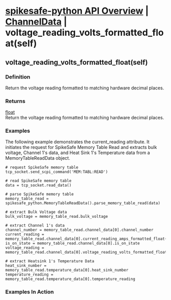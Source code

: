 # [spikesafe-python API Overview](/spikesafe_python_lib_docs/README.md) | [ChannelData](/spikesafe_python_lib_docs/ChannelData/README.md) | voltage_reading_volts_formatted_float(self)

## voltage_reading_volts_formatted_float(self)

### Definition
Return the voltage reading formatted to matching hardware decimal places.

### Returns
[float](https://docs.python.org/3/library/functions.html#float)  
Return the voltage reading formatted to matching hardware decimal places.

### Examples
The following example demonstrates the  current_reading attribute. It initiates the request for SpikeSafe Memory Table Read and extracts bulk voltage, Channel 1's data, and Heat Sink 1's Temperature data from a MemoryTableReadData object.
```
# request SpikeSafe memory table
tcp_socket.send_scpi_command('MEM:TABL:READ')

# read SpikeSafe memory table
data = tcp_socket.read_data()                                        

# parse SpikeSafe memory table
memory_table_read = spikesafe_python.MemoryTableReadData().parse_memory_table_read(data)

# extract Bulk Voltage data
bulk_voltage = memory_table_read.bulk_voltage

# extract Channel 1's data
channel_number = memory_table_read.channel_data[0].channel_number
current_reading = memory_table_read.channel_data[0].current_reading_amps_formatted_float()
is_on_state = memory_table_read.channel_data[0].is_on_state
voltage_reading = memory_table_read.channel_data[0].voltage_reading_volts_formatted_float()

# extract Heatsink 1's Temperature Data
heat_sink_number = memory_table_read.temperature_data[0].heat_sink_number
temperature_reading = memory_table_read.temperature_data[0].temperature_reading
```

### Examples In Action